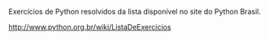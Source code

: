 Exercícios de Python resolvidos da lista disponível no site do Python Brasil.

http://www.python.org.br/wiki/ListaDeExercicios
